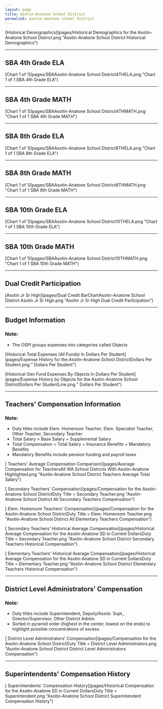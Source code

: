 ```yaml
---
layout: page
title: Asotin-Anatone School District
permalink: asotin-anatone school district
---
```



[Historical Demographics](pages/Historical Demographics for the Asotin-Anatone School District.png "Asotin-Anatone School District Historical Demographics")

___

## SBA 4th Grade ELA

[Chart 1 of 1](pages/SBAAsotin-Anatone School District4THELA.png "Chart 1 of 1 SBA 4th Grade ELA")


___

## SBA 4th Grade MATH

[Chart 1 of 1](pages/SBAAsotin-Anatone School District4THMATH.png "Chart 1 of 1 SBA 4th Grade MATH")


___

## SBA 8th Grade ELA

[Chart 1 of 1](pages/SBAAsotin-Anatone School District8THELA.png "Chart 1 of 1 SBA 8th Grade ELA")


___

## SBA 8th Grade MATH

[Chart 1 of 1](pages/SBAAsotin-Anatone School District8THMATH.png "Chart 1 of 1 SBA 8th Grade MATH")


___

## SBA 10th Grade ELA

[Chart 1 of 1](pages/SBAAsotin-Anatone School District10THELA.png "Chart 1 of 1 SBA 10th Grade ELA")


___

## SBA 10th Grade MATH

[Chart 1 of 1](pages/SBAAsotin-Anatone School District10THMATH.png "Chart 1 of 1 SBA 10th Grade MATH")


___

## Dual Credit Participation

[Asotin Jr Sr High](pages/Dual Credit BarChartAsotin-Anatone School District Asotin Jr Sr High.png "Asotin Jr Sr High Dual Credit Participation")


___

## Budget Information
### Note:
- The OSPI groups expenses into categories called Objects

[Historical Total Expenses (All Funds) In Dollars Per Student](pages/Expense History for the Asotin-Anatone School DistrictDollars Per Student.png " Dollars Per Student")

[Historical Gen Fund Expenses By Objects In Dollars Per Student](pages/Expense History by Objects for the Asotin-Anatone School DistrictDollars Per StudentLine.png " Dollars Per Student")


___

## Teachers' Compensation Information
### Note:
- Duty titles include Elem. Homeroom Teacher, Elem. Specialist Teacher, Other Teacher, Secondary Teacher
- Total Salary = Base Salary + Supplemental Salary
- Total Compensation = Total Salary + Insurance Benefits + Mandatory Benefits
- Mandatory Benefits include pension funding and payroll taxes

[ Teachers' Average Compensation Comparison](pages/Average Compensation for TeachersAll WA School Districts With Asotin-Anatone Highlighted.png "Asotin-Anatone School District Teachers Average Total Salary")

[ Secondary Teachers' Compensation](pages/Compensation for the Asotin-Anatone School DistrictDuty Title = Secondary Teacher.png "Asotin-Anatone School District All Secondary Teachers Compensation")

[ Elem. Homeroom Teachers' Compensation](pages/Compensation for the Asotin-Anatone School DistrictDuty Title = Elem. Homeroom Teacher.png "Asotin-Anatone School District All Elementary Teachers Compensation")

[ Secondary Teachers' Historical Average Compensation](pages/Historical Average Compensation for the Asotin-Anatone SD in Current DollarsDuty Title = Secondary Teacher.png "Asotin-Anatone School District Secondary Teachers Historical Compensation")

[ Elementary Teachers' Historical Average Compensation](pages/Historical Average Compensation for the Asotin-Anatone SD in Current DollarsDuty Title = Elementary Teacher.png "Asotin-Anatone School District Elementary Teachers Historical Compensation")


___

## District Level Administrators' Compensation

### Note:
- Duty titles include Superintendent, Deputy/Assist. Supt., Director/Supervisor, Other District Admin.
- Sorted in pyramid order (highest in the center, lowest on the ends) to highlight possible concentrations of excess.

[ District Level Administrators' Compensation](pages/Compensation for the Asotin-Anatone School DistrictDuty Title = District Level Administrators.png "Asotin-Anatone School District District Level Administrators Compensation")


___

## Superintendents' Compensation History

[ Superintendents' Compensation History](pages/Historical Compensation for the Asotin-Anatone SD in Current DollarsDuty Title = Superintendent.png "Asotin-Anatone School District Superintendent Compensation History")

